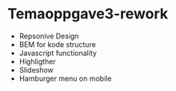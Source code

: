 # Temaoppgave3-rework

- Repsonive Design
- BEM for kode structure
- Javascript functionality 
 - Highligther
 - Slideshow
 - Hamburger menu on mobile
